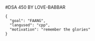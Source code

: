 #DSA 450 BY LOVE-BABBAR

```
{
  "goal": "FAANG",
  "langused": "cpp",
  "motivation": "remember the glories"
}
```
